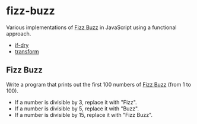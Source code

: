 # fizz-buzz

Various implementations of [Fizz Buzz](https://en.wikipedia.org/wiki/Fizz_buzz#Play) in JavaScript using a functional approach.

- [if-dry](./variations/if-dry)
- [transform](./variations/transform)

## Fizz Buzz

Write a program that prints out the first 100 numbers of [Fizz Buzz](https://en.wikipedia.org/wiki/Fizz_buzz#Play) (from 1 to 100).

- If a number is divisible by 3, replace it with "Fizz".
- If a number is divisible by 5, replace it with "Buzz".
- If a number is divisible by 15, replace it with "Fizz Buzz".
